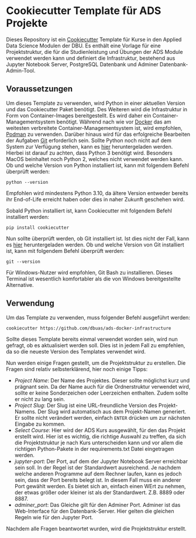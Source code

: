 # Cookiecutter Template für ADS Projekte

Dieses Repository ist ein [Cookiecutter](https://cookiecutter.readthedocs.io/en/1.7.2/) Template für Kurse 
in den Applied Data Science Modulen der DBU. Es enthält eine Vorlage für eine Projektstruktur, die für
die Studienleistung und Übungen der ADS Module verwendet werden kann und definiert die Infrastruktur, bestehend aus
Jupyter Notebook Server, PostgreSQL Datenbank und Adminer Datenbank-Admin-Tool.


## Voraussetzungen

Um dieses Template zu verwenden, wird Python in einer aktuellen Version und das Cookiecutter Paket benötigt. Des Weiteren
wird die Infrastruktur in Form von Container-Images bereitgestellt. Es wird daher ein Container-Managementsystem benötigt. 
Während nach wie vor [Docker](https://www.docker.com) das am weitesten verbreitete Container-Managementsystem ist, 
wird empfohlen, [Podman](https://podman.io/) zu verwenden.
Darüber hinaus wird für das erfolgreiche Bearbeiten der Aufgaben [Git](https://git-scm.com) erforderlich sein.
Sollte Python noch nicht auf dem System zur Verfügung stehen, kann es [hier](https://www.python.org/downloads/) 
heruntergeladen werden. 
Hierbei ist darauf zu achten, dass Python 3 benötigt wird. Besonders MacOS beinhaltet noch Python 2, welches
nicht verwendet werden kann. Ob und welche Version von Python installiert ist, kann mit folgendem Befehl überprüft
werden:

```shell
python --version
```

Empfohlen wird mindestens Python 3.10, da ältere Version entweder bereits ihr End-of-Life erreicht haben oder dies
in naher Zukunft geschehen wird.

Sobald Python installiert ist, kann Cookiecutter mit folgendem Befehl installiert werden:

```shell
pip install cookiecutter
```

Nun sollte überprüft werden, ob Git installiert ist. Ist dies nicht der Fall, kann es [hier](https://git-scm.com/downloads)
heruntergeladen werden. Ob und welche Version von Git installiert ist, kann mit folgendem Befehl überprüft werden:

```shell
git --version
```

Für Windows-Nutzer wird empfohlen, Git Bash zu installieren. Dieses Terminal ist wesentlich komfortabler als die von
Windows bereitgestellte Alternative.

## Verwendung

Um das Template zu verwenden, muss folgender Befehl ausgeführt werden:

```shell
cookiecutter https://github.com/dbuas/ads-docker-infrastructure
```

Sollte dieses Template bereits einmal verwendet worden sein, wird nun gefragt, ob es aktualisiert werden soll. Dies ist
in jedem Fall zu empfehlen, da so die neueste Version des Templates verwendet wird.

Nun werden einige Fragen gestellt, um die Projektstruktur zu erstellen. Die Fragen sind relativ selbsterklärend, hier
noch einige Tipps:

- *Project Name*: Der Name des Projektes. Dieser sollte möglichst kurz und prägnant sein. Da der Name auch für die
  Ordnerstruktur verwendet wird, sollte er keine Sonderzeichen oder Leerzeichen enthalten. Zudem sollte er nicht zu lang sein.
- *Project Slug*: Der Slug ist eine URL-freundliche Version des Projekt-Namens. Der Slug wird automatisch aus dem
  Projekt-Namen generiert. Er sollte nicht verändert werden, einfach `ENTER` drücken um zur nächsten Eingabe zu kommen.
- *Select Course*: Hier wird der ADS Kurs ausgewählt, für den das Projekt erstellt wird. Hier ist es wichtig, die richtige
  Auswahl zu treffen, da sich die Projektstruktur je nach Kurs unterscheiden kann und vor allem die richtigen Python-Pakete 
  in der requirements.txt Datei eingetragen werden.
- *jupyter-port*: Der Port, auf dem der Jupyter Notebook Server erreichbar sein soll. In der Regel ist der Standardwert
  ausreichend. Je nachdem welche anderen Programme auf dem Rechner laufen, kann es jedoch sein, dass der Port bereits 
  belegt ist. In diesem Fall muss ein anderer Port gewählt werden. Es bietet sich an, einfach einen WErt zu nehmen, der etwas größer 
  oder kleiner ist als der Standardwert. Z.B. 8889 oder 8887.
- *adminer_port*: Das Gleiche gilt für den Adminer Port. Adminer ist das Web-Interface für den Datenbank-Server. Hier gelten die
  gleichen Regeln wie für den Jupyter Port.

Nachdem alle Fragen beantwortet wurden, wird die Projektstruktur erstellt.
